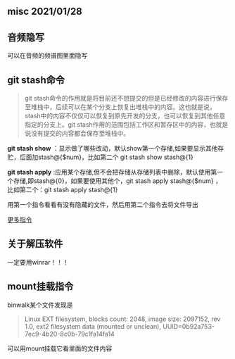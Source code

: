 ## misc 2021/01/28

## 音频隐写

可以在音频的频谱图里面隐写

## git stash命令

> git stash命令的作用就是将目前还不想提交的但是已经修改的内容进行保存至堆栈中，后续可以在某个分支上恢复出堆栈中的内容。这也就是说，stash中的内容不仅仅可以恢复到原先开发的分支，也可以恢复到其他任意指定的分支上。git stash作用的范围包括工作区和暂存区中的内容，也就是说没有提交的内容都会保存至堆栈中。

**git stash show** ：显示做了哪些改动，默认show第一个存储,如果要显示其他存贮，后面加stash@{$num}，比如第二个 git stash show stash@{1}

**git stash apply** :应用某个存储,但不会把存储从存储列表中删除，默认使用第一个存储,即stash@{0}，如果要使用其他个，git stash apply stash@{$num} ， 比如第二个：git stash apply stash@{1} 

用第一个指令看看有没有隐藏的文件，然后用第二个指令去将文件导出

[更多指令](https://blog.csdn.net/stone_yw/article/details/80795669)

## 关于解压软件

一定要用winrar！！！

## mount挂载指令

binwalk某个文件发现是

> Linux EXT filesystem, blocks count: 2048, image size: 2097152, rev 1.0, ext2 filesystem data (mounted or unclean), UUID=0b92a753-7ec9-4b20-8c0b-79c1fa14fa14

可以用mount挂载它看里面的文件内容
